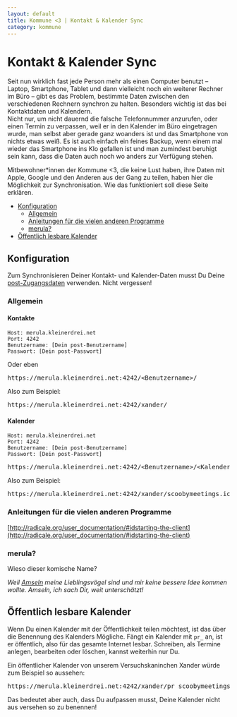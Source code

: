 ```yaml
---
layout: default
title: Kommune <3 | Kontakt & Kalender Sync
category: kommune
---
```

# Kontakt & Kalender Sync
Seit nun wirklich fast jede Person mehr als einen Computer benutzt – Laptop, Smartphone, Tablet und dann vielleicht noch ein weiterer Rechner im Büro – gibt es das Problem, bestimmte Daten zwischen den verschiedenen Rechnern synchron zu halten. Besonders wichtig ist das bei Kontaktdaten und Kalendern.  
Nicht nur, um nicht dauernd die falsche Telefonnummer anzurufen, oder einen Termin zu verpassen, weil er in den Kalender im Büro eingetragen wurde, man selbst aber gerade ganz woanders ist und das Smartphone von nichts etwas weiß. Es ist auch einfach ein feines Backup, wenn einem mal wieder das Smartphone ins Klo gefallen ist und man zumindest beruhigt sein kann, dass die Daten auch noch wo anders zur Verfügung stehen.

Mitbewohner\*innen der Kommune <span class="red-ish">&lt;3</span>, die keine Lust haben, ihre Daten mit Apple, Google und den Anderen aus der Gang zu teilen, haben hier die Möglichkeit zur Synchronisation. Wie das funktioniert soll diese Seite erklären.
* [Konfiguration](#konfiguration)
  * [Allgemein](#allgemein)
  * [Anleitungen für die vielen anderen Programme](#anleitungen_fr_die_vielen_anderen_programme)
  * [merula?](#merula)
* [Öffentlich lesbare Kalender](#ffentlich_lesbare_kalender)

## Konfiguration

Zum Synchronisieren Deiner Kontakt- und Kalender-Daten musst Du Deine [post-Zugangsdaten](/kommune/reste-hilfe#zwei-accounts) verwenden. Nicht vergessen!

### Allgemein

#### Kontakte

    Host: merula.kleinerdrei.net
    Port: 4242
    Benutzername: [Dein post-Benutzername]
    Passwort: [Dein post-Passwort]

Oder eben

<pre>
https://merula.kleinerdrei.net:4242/<span class="red-ish">&lt;Benutzername&gt;</span>/
</pre>

Also zum Beispiel:

<pre>
https://merula.kleinerdrei.net:4242/<span class="red-ish">xander</span>/
</pre>

#### Kalender

    Host: merula.kleinerdrei.net
    Port: 4242
    Benutzername: [Dein post-Benutzername]
    Passwort: [Dein post-Passwort]

<pre>
https://merula.kleinerdrei.net:4242/<span class="red-ish">&lt;Benutzername&gt;</span>/<span class="red-ish">&lt;Kalendername&gt;</span>.ics/
</pre>

Also zum Beispiel:

<pre>
https://merula.kleinerdrei.net:4242/<span class="red-ish">xander</span>/<span class="red-ish">scoobymeetings</span>.ics/
</pre>

### Anleitungen für die vielen anderen Programme
[http://radicale.org/user_documentation/#idstarting-the-client](http://radicale.org/user_documentation/#idstarting-the-client)

### merula?
Wieso dieser komische Name?

*Weil [Amseln](https://de.wikipedia.org/wiki/Amsel) meine Lieblingsvögel sind und mir keine bessere Idee kommen wollte. Amseln, ich sach Dir, weit unterschätzt!*

## Öffentlich lesbare Kalender

Wenn Du einen Kalender mit der Öffentlichkeit teilen möchtest, ist das über die Benennung des Kalenders Mögliche. Fängt ein Kalender mit `pr_` an, ist er öffentlich, also für das gesamte Internet lesbar. Schreiben, als Termine anlegen, bearbeiten oder löschen, kannst weiterhin nur Du.

Ein öffentlicher Kalender von unserem Versuchskaninchen Xander würde zum Beispiel so aussehen:

<pre>
https://merula.kleinerdrei.net:4242/xander/<span class="red-ish">pr_</span>scoobymeetings.ics/
</pre>

Das bedeutet aber auch, dass Du aufpassen musst, Deine Kalender nicht aus versehen so zu benennen!
